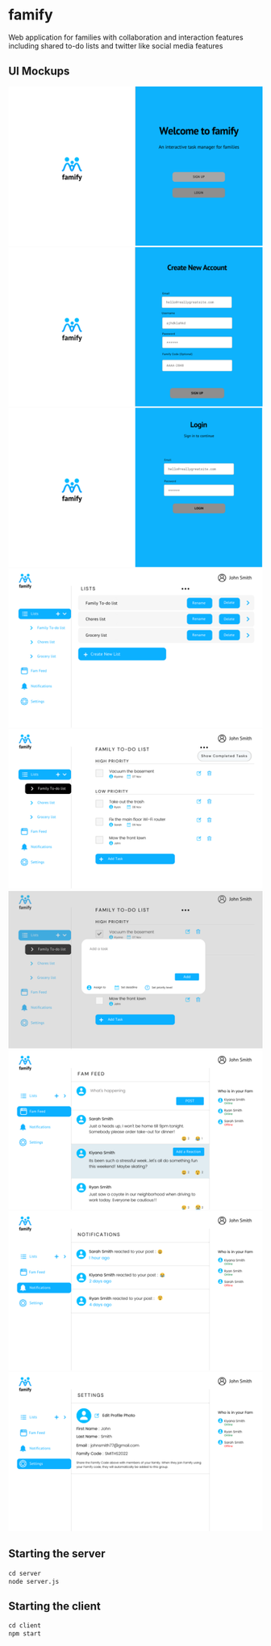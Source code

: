 # famify

Web application for families with collaboration and interaction features including shared to-do lists and twitter like social media features

## UI Mockups

![Alt Text](img/1.png)
![Alt Text](img/2.png)
![Alt Text](img/3.png)
![Alt Text](img/4.png)
![Alt Text](img/5.png)
![Alt Text](img/6.png)
![Alt Text](img/7.png)
![Alt Text](img/8.png)
![Alt Text](img/9.png)

## Starting the server

    cd server
    node server.js

## Starting the client

    cd client
    npm start
